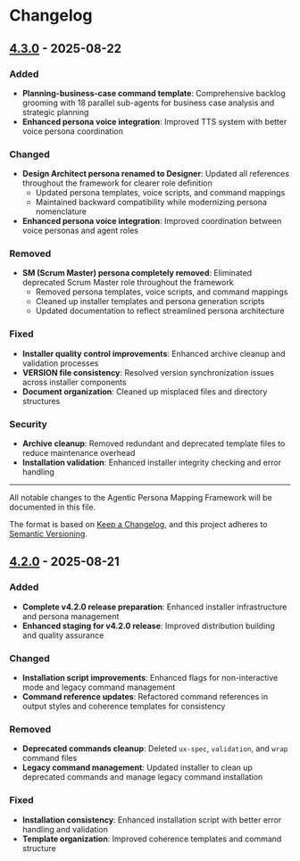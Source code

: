 # Changelog

## [4.3.0] - 2025-08-22

### Added
- **Planning-business-case command template**: Comprehensive backlog grooming with 18 parallel sub-agents for business case analysis and strategic planning
- **Enhanced persona voice integration**: Improved TTS system with better voice persona coordination

### Changed
- **Design Architect persona renamed to Designer**: Updated all references throughout the framework for clearer role definition
  - Updated persona templates, voice scripts, and command mappings
  - Maintained backward compatibility while modernizing persona nomenclature
- **Enhanced persona voice integration**: Improved coordination between voice personas and agent roles

### Removed
- **SM (Scrum Master) persona completely removed**: Eliminated deprecated Scrum Master role throughout the framework
  - Removed persona templates, voice scripts, and command mappings
  - Cleaned up installer templates and persona generation scripts
  - Updated documentation to reflect streamlined persona architecture

### Fixed
- **Installer quality control improvements**: Enhanced archive cleanup and validation processes
- **VERSION file consistency**: Resolved version synchronization issues across installer components
- **Document organization**: Cleaned up misplaced files and directory structures

### Security
- **Archive cleanup**: Removed redundant and deprecated template files to reduce maintenance overhead
- **Installation validation**: Enhanced installer integrity checking and error handling

---

All notable changes to the Agentic Persona Mapping Framework will be documented in this file.

The format is based on [Keep a Changelog](https://keepachangelog.com/en/1.0.0/),
and this project adheres to [Semantic Versioning](https://semver.org/spec/v2.0.0.html).

## [4.2.0] - 2025-08-21

### Added
- **Complete v4.2.0 release preparation**: Enhanced installer infrastructure and persona management
- **Enhanced staging for v4.2.0 release**: Improved distribution building and quality assurance

### Changed
- **Installation script improvements**: Enhanced flags for non-interactive mode and legacy command management
- **Command reference updates**: Refactored command references in output styles and coherence templates for consistency

### Removed
- **Deprecated commands cleanup**: Deleted `ux-spec`, `validation`, and `wrap` command files
- **Legacy command management**: Updated installer to clean up deprecated commands and manage legacy command installation

### Fixed
- **Installation consistency**: Enhanced installation script with better error handling and validation
- **Template organization**: Improved coherence templates and command structure

[4.3.0]: https://github.com/omayhemo/agentic-persona-mapping/compare/v4.2.0...v4.3.0
[4.2.0]: https://github.com/omayhemo/agentic-persona-mapping/compare/v4.1.4...v4.2.0